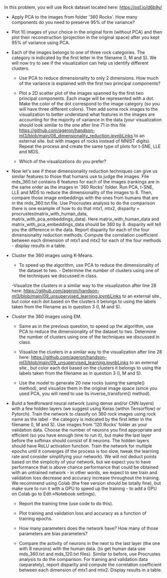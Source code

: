 In this problem, you will use Rock dataset located here: https://osf.io/d6b9y/

- Apply PCA to the images from folder '360 Rocks'. How many components do you need to preserve 95% of the variance?

- Plot 10 images of your choice in the original form (without PCA) and then plot their reconstruction (projection in the original space) after you kept 95% of variance using PCA. 

- Each of the images belongs to one of three rock categories. The category is indicated by the first letter in the filename (I, M and S). We will now try to see if the visualization can help us identify different clusters.
  - Use PCA to reduce dimensionality to only 2 dimensions. How much of the variance is explained with the first two principal components?

  - Plot a 2D scatter plot of the images spanned by the first two principal components. Each image will be represented with a dot. Make the color of the dot correspond to the image category (so you will have three different colors). Then add some rock images to the visualization to better understand what features in the images are accounting for the majority of variance in the data (your visualization should look similar to the one after line 71 in this file https://github.com/ageron/handson-ml3/blob/main/08_dimensionality_reduction.ipynbLinks to an external site. but with images of rocks instead of MNIST digits). Repeat the process and create the same type of plots for t-SNE, LLE and MDS. 

  - Which of the visualizations do you prefer?

- Now let's see if these dimensionality reduction techniques can give us similar features to those that humans use to judge the images. File mds_360.txt contains 8 features for each of the images (rankings are in the same order as the images in  '360 Rocks' folder. Run PCA, t-SNE, LLE and MDS to reduce the dimensionality of the images to 8. Then, compare those image embeddings with the ones from humans that are in the mds_360.txt file. Use Procrustes analysis to do the comparison (here is one example of how to do that mtx1, mtx2, disparity = procrustes(matrix_with_human_data, matrix_with_pca_embeddings_data). Here matrix_with_human_data and matrix_with_pca_embeddings_data should be 360 by 8. disparity will tell you the difference in the data. Report disparity for each of the four dimensionality reduction methods. Compute the correlation coefficient between each dimension of mtx1 and mtx2 for each of the four methods - display results in a table.

- Cluster the 360 images using K-Means.
  - To speed up the algorithm, use PCA to reduce the dimensionality of the dataset to two.        - Determine the number of clusters using one of the techniques we discussed in class. 

  -Visualize the clusters in a similar way to the visualization after line 28 here: https://github.com/ageron/handson-ml3/blob/main/09_unsupervised_learning.ipynbLinks to an external site., but color each dot based on the clusters it belongs to using the labels taken from the filename as in question 3  (I, M and S).

- Cluster the 360 images using EM.
  - Same as in the previous question, to speed up the algorithm, use PCA to reduce the dimensionality of the dataset to two. Determine the number of clusters using one of the techniques we discussed in class.

  - Visualize the clusters in a similar way to the visualization after line 28 here: https://github.com/ageron/handson-ml3/blob/main/09_unsupervised_learning.ipynbLinks to an external site., but color each dot based on the clusters it belongs to using the labels taken from the filename as in question 3  (I, M and S). 

  - Use the model to generate 20 new rocks (using the sample() method), and visualize them in the original image space (since you used PCA, you will need to use its inverse_transform() method).  

- Build a feedforward neural network (using dense and/or CNN layers) with a few hidden layers (we suggest using Keras (within Tensorflow) or Pytorch). Train the network to classify on 360 rock images using rock name as the label - the category is indicated by the first letter in the filename (I, M and S). Use images from '120 Rocks' folder as your validation data. Choose the number of neurons you find appropriate and efficient (so you have enough time to run it), but make the last layer before the softmax should consist of 8 neurons. The hidden layers should have ReLU activation function. Train the network for multiple epochs until it converges (if the process is too slow, tweak the learning rate and consider simplifying your network). We will not deduct points based on the simplicity of your network, but we expect you to have performance that is above chance performance that could be obtained with an untrained network - in other words, we expect to see train and validation loss decrease and accuracy increase throughout the training. We recommend using Colab (the free version should be totally fine), but make sure to run it with a GPU to speed up the training - to add a GPU on Colab go to Edit->Notebook settings). 
  - Report the training time (use code to do this).

  - Plot training and validation loss and accuracy as a function of training epochs.

  - How many parameters does the network have? How many of those parameters are bias parameters? 

  - Compare the activity of neurons in the next to the last layer (the one with 8 neurons) with the human data. (to get human data use mds_360.txt and mds_120.txt files). Similar to before, use Procrustes analysis to do the comparison.  For training and validation data (separately), report disparity and compute the correlation coefficient between each dimension of mtx1 and mtx2. Display results in a table.
